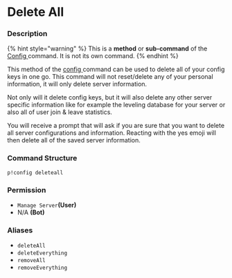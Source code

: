 # Delete All

### Description

{% hint style="warning" %}
This is a **method** or **sub-command** of the [Config ](./)command. It is not its own command.
{% endhint %}

This method of the [config ](./)command can be used to delete all of your config keys in one go. This command will not reset/delete any of your personal information, it will only delete server information.

Not only will it delete config keys, but it will also delete any other server specific information like for example the leveling database for your server or also all of user join & leave statistics.

You will receive a prompt that will ask if you are sure that you want to delete all server configurations and information. Reacting with the yes emoji will then delete all of the saved server information.

### Command Structure

```text
p!config deleteall
```

### **Permission**

* `Manage Server`**\(User\)**
* N/A **\(Bot\)**

### Aliases

* `deleteAll`
* `deleteEverything`
* `removeAll`
* `removeEverything`



